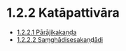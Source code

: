 

# 1.2.2 Katāpattivāra

* [1.2.2.1 Pārājikakaṇḍa](1.2.2/1.2.2.1.md)
* [1.2.2.2 Saṃghādisesakaṇḍādi](1.2.2/1.2.2.2.md)



